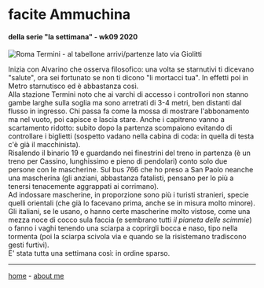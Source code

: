 # facite Ammuchina 
#### della serie "la settimana" - wk09 2020  

![](https://drive.google.com/uc?id=14jPV9KmSwVnFTcESYbIXY9WO8wvgZ-TB "Roma Termini - al tabellone arrivi/partenze lato via Giolitti")   

Inizia con Alvarino che osserva filosofico: una volta se starnutivi ti dicevano "salute", ora sei fortunato se non ti dicono "li mortacci tua". In effetti poi in Metro starnutisco ed è abbastanza così.   
Alla stazione Termini noto che ai varchi di accesso i controllori non stanno gambe larghe sulla soglia ma sono arretrati di 3-4 metri, ben distanti dal flusso in ingresso. Chi passa fa come la mossa di mostrare l'abbonamento ma nel vuoto, poi capisce e lascia stare. Anche i capitreno vanno a scartamento ridotto: subito dopo la partenza scompaiono evitando di controllare i biglietti (sospetto vadano nella cabina di coda: in quella di testa c'è già il macchinista).    
Risalendo il binario 19 e guardando nei finestrini del treno in partenza (è un treno per Cassino, lunghissimo e pieno di pendolari) conto solo due persone con le mascherine. Sul bus 766 che ho preso a San Paolo neanche una mascherina (gli anziani, abbastanza fatalisti, pensano per lo più a tenersi tenacemente aggrappati ai corrimano).  
Ad indossare mascherine, in proporzione sono più i turisti stranieri, specie quelli orientali (che già lo facevano prima, anche se in misura molto minore). Gli italiani, se le usano, o hanno certe mascherine molto vistose, come una mezza noce di cocco sula faccia (e sembrano tutti *il pianeta delle scimmie*) o fanno i vaghi tenendo una sciarpa a coprirgli bocca e naso, tipo nella tormenta (poi la sciarpa scivola via e quando se la risistemano tradiscono gesti furtivi).   
E' stata tutta una settimana così: in ordine sparso. 

---  
[home](/index.md) - [about me](/aboutme.md)  
